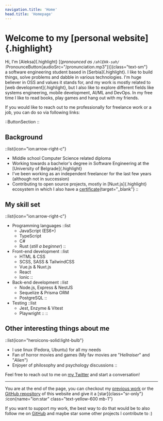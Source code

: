 ```yaml
---
navigation.title: 'Home'
head.title: 'Homepage'
---
```


# Welcome to my [personal website]{.highlight}

Hi, I'm [Aleksa]{.highlight} [(_pronounced as `/ahlEHk-sah/`_ :PronounceButton{audioSrc="/pronunciation.mp3"})]{class="text-sm"}<br />
a software engineering student based in [Serbia]{.highlight}. I like to build things, solve problems and dabble in various technologies. I'm huge believer in OSS and values it stands for, and my work is mostly related to [web development]{.highlight}, but I also like to explore different fields like systems engineering, mobile development, AI/ML and DevOps. In my free time I like to read books, play games and hang out with my friends.

If you would like to reach out to me professionally for freelance work or a job, you can do so via following links:

::ButtonSection
::

## Background

::list{icon="ion:arrow-right-c"}
- Middle school Computer Science related diploma
- Working towards a bachelor's degree in Software Engineering at the [University of Belgrade]{.highlight}
- I've been working as an independent freelancer for the last few years (although not in succession)
- Contributing to open source projects, mostly in [Nuxt.js]{.highlight} ecosystem in which I also have a [certificate](/files/Mastering%20Nuxt%20-%20Certificate%20of%20Completion.pdf){target="_blank"}
::

## My skill set


::list{icon="ion:arrow-right-c"}
- Programming languages
    ::list
    - JavaScript (ES6+)
    - TypeScript
    - C#
    - Rust (*still a beginner*)
    ::
- Front-end development
    ::list
    - HTML & CSS
    - SCSS, SASS & TailwindCSS
    - Vue.js & Nuxt.js
    - React
    - Ionic
    ::
- Back-end development
    ::list
    - Node.js, Express & NestJS
    - Sequelize & Prisma ORM
    - PostgreSQL
    ::
- Testing
    ::list
    - Jest, Enzyme & Vitest
    - Playwright
    ::
::

## Other interesting things about me

::list{icon="heroicons-solid:light-bulb"}
- I use linux (Fedora, Ubuntu) for all my needs
- Fan of horror movies and games (My fav movies are "*Hellraiser*" and "*Alien*")
- Enjoyer of philosophy and psychology discussions
::

Feel free to reach out to me on [my Twitter](https://www.twitter.com/Lexpeartha) and start a conversation!

---

You are at the end of the page, you can checkout my [previous work](/work) or the [GitHub repository](https://github.com/Lexpeartha/portfolio) of this website and give it a [star]{class="sr-only"} :icon{name="ion:star" class="text-yellow-600 mb-1"}

If you want to support my work, the best way to do that would be to also follow me on [GitHub](https://www.github.com/Lexpeartha) and maybe star some other projects I contribute to :)
